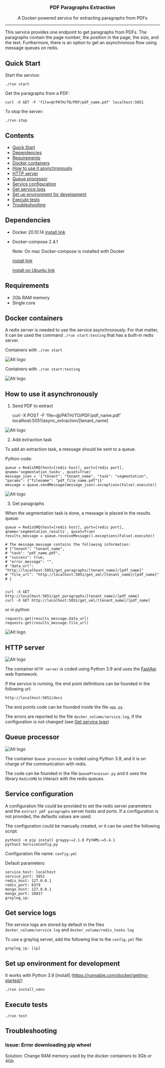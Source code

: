 <h3 align="center">PDF Paragraphs Extraction</h3>
<p align="center">A Docker-powered service for extracting paragraphs from PDFs</p>

---

This service provides one endpoint to get paragraphs from PDFs. The paragraphs
contain the page number, the position in the page, the size, and the text. Furthermore, there is 
an option to get an asynchronous flow using message queues on redis.

## Quick Start
Start the service:

    ./run start

Get the paragraphs from a PDF:

    curl -X GET -F 'file=@/PATH/TO/PDF/pdf_name.pdf' localhost:5051

To stop the server:

    ./run stop

## Contents
- [Quick Start](#quick-start)
- [Dependencies](#dependencies)
- [Requirements](#requirements)
- [Docker containers](#docker-containers)
- [How to use it asynchronously](#how-to-use-it-asynchronously)
- [HTTP server](#http-server)
- [Queue processor](#queue-processor)
- [Service configuration](#service-configuration)
- [Get service logs](#get-service-logs)
- [Set up environment for development](#set-up-environment-for-development)
- [Execute tests](#execute-tests)
- [Troubleshooting](#troubleshooting)


## Dependencies
* Docker 20.10.14 [install link](https://runnable.com/docker/getting-started/)
* Docker-compose 2.4.1 

    Note: On mac Docker-compose is installed with Docker

    [install link](https://docs.docker.com/compose/install/) 

    [install on Ubuntu link](https://www.digitalocean.com/community/tutorials/how-to-install-and-use-docker-compose-on-ubuntu-20-04)

    

## Requirements

* 2Gb RAM memory
* Single core
  
## Docker containers

A redis server is needed to use the service asynchronously. For that matter, it can be used the 
command `./run start:testing` that has a built-in 
redis server.

Containers with `./run start`

![Alt logo](readme_pictures/docker_compose_up.png?raw=true "docker-compose up")

Containers with `./run start:testing`

![Alt logo](readme_pictures/docker_compose_redis.png?raw=true "docker-compose -f docker-compose-service-with-redis.yml up")


## How to use it asynchronously

1. Send PDF to extract

    curl -X POST -F 'file=@/PATH/TO/PDF/pdf_name.pdf' localhost:5051/async_extraction/[tenant_name]

![Alt logo](readme_pictures/send_materials.png?raw=true "Send PDF to extract")


2. Add extraction task

To add an extraction task, a message should be sent to a queue.

Python code:

    queue = RedisSMQ(host=[redis host], port=[redis port], qname='segmentation_tasks', quiet=True)
    message_json = '{"tenant": "tenant_name", "task": "segmentation", "params": {"filename": "pdf_file_name.pdf"}}'
    message = queue.sendMessage(message_json).exceptions(False).execute()


![Alt logo](readme_pictures/extraction.png?raw=true "Add extraction task")

3. Get paragraphs

When the segmentation task is done, a message is placed in the results queue:

    queue = RedisSMQ(host=[redis host], port=[redis port], qname='segmentation_results', quiet=True)
    results_message = queue.receiveMessage().exceptions(False).execute()

    # The message.message contains the following information:
    # {"tenant": "tenant_name", 
    # "task": "pdf_name.pdf", 
    # "success": true, 
    # "error_message": "", 
    # "data_url": "http://localhost:5051/get_paragraphs/[tenant_name]/[pdf_name]"
    # "file_url": "http://localhost:5051/get_xml/[tenant_name]/[pdf_name]"
    # }


    curl -X GET http://localhost:5051/get_paragraphs/[tenant_name]/[pdf_name]
    curl -X GET http://localhost:5051/get_xml/[tenant_name]/[pdf_name]

or in python

    requests.get(results_message.data_url)
    requests.get(results_message.file_url)

![Alt logo](readme_pictures/get_paragraphs.png?raw=true "Get paragraphs")

## HTTP server

![Alt logo](readme_pictures/http_server.png?raw=true "HTTP server")

The container `HTTP server` is coded using Python 3.9 and uses the [FastApi](https://fastapi.tiangolo.com/) web framework.

If the service is running, the end point definitions can be founded in the following url:

    http://localhost:5051/docs

The end points code can be founded inside the file `app.py`.

The errors are reported to the file `docker_volume/service.log`, if the configuration is not changed (see [Get service logs](#get-service-logs))


## Queue processor

![Alt logo](readme_pictures/queue_processor.png?raw=true "Queue processor")

The container `Queue processor` is coded using Python 3.9, and it is on charge of the communication with redis. 

The code can be founded in the file `QueueProcessor.py` and it uses the library `RedisSMQ` to interact with the 
redis queues.

## Service configuration

A configuration file could be provided to set the redis server parameters
and the `extract pdf paragraphs` server hosts and ports. If a configuration is not provided,
the defaults values are used.

The configuration could be manually created, or it can be used the following script:

    python3 -m pip install graypy~=2.1.0 PyYAML~=5.4.1
    python3 ServiceConfig.py

Configuration file name: `config.yml`

Default parameters:

    service_host: localhost
    service_port: 5051
    redis_host: 127.0.0.1
    redis_port: 6379
    mongo_host: 127.0.0.1
    mongo_port: 28017
    graylog_ip: 

## Get service logs

The service logs are stored by default in the files `docker_volume/service.log` and `docker_volume/redis_tasks.log`

To use a graylog server, add the following line to the `config.yml` file:

    graylog_ip: [ip]

## Set up environment for development

It works with Python 3.9 [install] (https://runnable.com/docker/getting-started/)

    ./run install_venv

## Execute tests

    ./run test

## Troubleshooting

### Issue: Error downloading pip wheel
Solution: Change RAM memory used by the docker containers to 3Gb or 4Gb 


